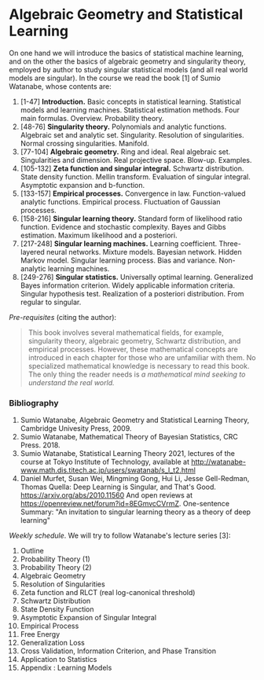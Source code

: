 # Algebraic Geometry and Statistical Learning

On one hand we will introduce the basics of statistical machine learning,
and on the other the basics of algebraic geometry and singularity theory,
employed by author to study singular statistical models
         (and all real world models are singular).
In the course we read the book [1] of Sumio Watanabe, whose contents are:

1. [1-47] **Introduction.**
Basic concepts in statistical learning.
Statistical models and learning machines.
Statistical estimation methods.
Four main formulas.
Overview.
Probability theory.
2. [48-76] **Singularity theory.**
Polynomials and analytic functions.
Algebraic set and analytic set.
Singularity.
Resolution of singularities.
Normal crossing singularities.
Manifold.
3. [77-104] **Algebraic geometry.**
Ring and ideal.
Real algebraic set.
Singularities and dimension.
Real projective space.
Blow-up.
Examples.
4. [105-132] **Zeta function and singular integral.**
Schwartz distribution.
State density function.
Mellin transform.
Evaluation of singular integral.
Asymptotic expansion and b-function.
5. [133-157] **Empirical processes.**
Convergence in law.
Function-valued analytic functions.
Empirical process.
Fluctuation of Gaussian processes.
6. [158-216] **Singular learning theory.**
Standard form of likelihood ratio function.
Evidence and stochastic complexity.
Bayes and Gibbs estimation.
Maximum likelihood and a posteriori.
7. [217-248] **Singular learning machines.**
Learning coefficient.
Three-layered neural networks.
Mixture models.
Bayesian network.
Hidden Markov model.
Singular learning process.
Bias and variance.
Non-analytic learning machines.
8. [249-276] **Singular statistics.**
Universally optimal learning.
Generalized Bayes information criterion.
Widely applicable information criteria.
Singular hypothesis test.
Realization of a posteriori distribution.
From regular to singular.

_Pre-requisites_ (citing the author):

> This book involves several mathematical fields, for example, singularity theory, algebraic geometry, Schwartz distribution, and empirical processes. However, these mathematical concepts are introduced in each chapter for those who are unfamiliar with them. No specialized mathematical knowledge is necessary to read this book. The only thing the reader needs is _a mathematical mind seeking to understand the real world._


### Bibliography

1. Sumio Watanabe, Algebraic Geometry and Statistical Learning Theory, Cambridge Univesity Press, 2009. 
2. Sumio Watanabe, Mathematical Theory of Bayesian Statistics, CRC Press. 2018. 
3. Sumio Watanabe, Statistical Learning Theory 2021,
lectures of the course at Tokyo Institute of Technology, available at
<http://watanabe-www.math.dis.titech.ac.jp/users/swatanab/s_l_t2.html>
4. Daniel Murfet, Susan Wei, Mingming Gong, Hui Li, Jesse Gell-Redman, Thomas Quella:
Deep Learning is Singular, and That's Good. <https://arxiv.org/abs/2010.11560>
And open reviews at <https://openreview.net/forum?id=8EGmvcCVrmZ>.
One-sentence Summary: "An invitation to singular learning theory as a theory of deep learning"


_Weekly schedule_. We will try to follow Watanabe's lecture series [3]:

01. Outline 
02. Probability Theory (1) 
03. Probability Theory (2) 
04. Algebraic Geometry 
05. Resolution of Singularities 
06. Zeta function and RLCT (real log-canonical threshold)
07. Schwartz Distribution 
08. State Density Function 
09. Asymptotic Expansion of Singular Integral 
10. Empirical Process 
11. Free Energy 
12. Generalization Loss 
13. Cross Validation, Information Criterion, and Phase Transition 
14. Application to Statistics 
15. Appendix : Learning Models 



